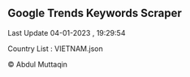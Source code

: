

## Google Trends Keywords Scraper 
 
Last Update 04-01-2023 , 19:29:54

Country List :
VIETNAM.json



© Abdul Muttaqin 
